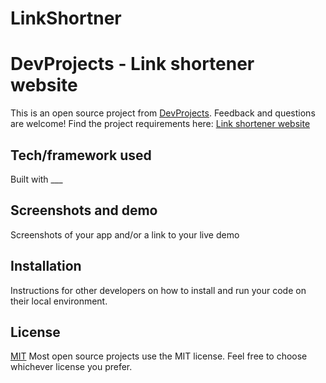 # LinkShortner
# DevProjects - Link shortener website

This is an open source project from [DevProjects](http://www.codementor.io/projects). Feedback and questions are welcome!
Find the project requirements here: [Link shortener website](https://www.codementor.io/projects/web/link-shortener-website-brqjanf6zq)

## Tech/framework used
Built with ___

## Screenshots and demo
Screenshots of your app and/or a link to your live demo

## Installation
Instructions for other developers on how to install and run your code on their local environment.

## License
[MIT](https://choosealicense.com/licenses/mit/)
Most open source projects use the MIT license. Feel free to choose whichever license you prefer.
